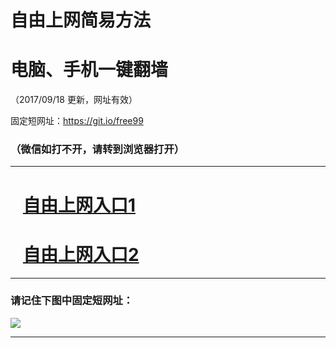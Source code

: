 ﻿# 自由上网简易方法

# 电脑、手机一键翻墙

（2017/09/18 更新，网址有效）

固定短网址：https://git.io/free99

### （微信如打不开，请转到浏览器打开）


***





# &nbsp;&nbsp; <a href="http://ft658329722.fwq-tz1005.info/fwqtz01.html?t=09180014664 " target="_blank">自由上网入口1</a>
# &nbsp;&nbsp; <a href="http://ft201819310.fwq-tz1006.info/fwqtz02.html?t=091800113038 " target="_blank">自由上网入口2</a>
***

### 请记住下图中固定短网址：

<img src="https://s3-us-west-2.amazonaws.com/fwq-1001/yjfq-20170905okok.png" /> 


***

